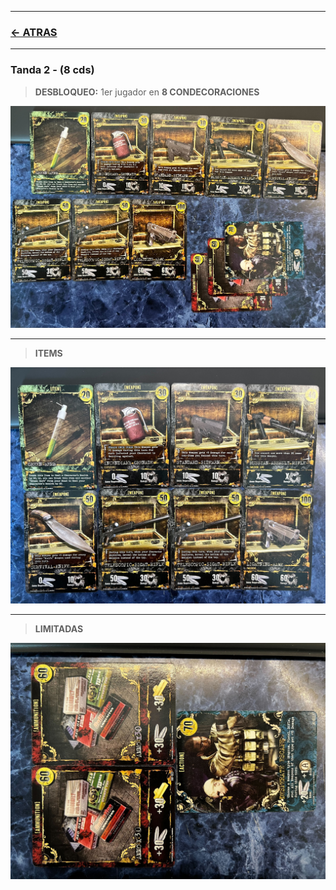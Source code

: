 
---

### [<- ATRAS](../README.md)

---



### Tanda 2 - (8 cds)

> **DESBLOQUEO:** 1er jugador en **8 CONDECORACIONES**

![alt setup_tanda_2_all.jpg](https://github.com/jachiev8a/resident-evil-rule-book/blob/master/_python/img/setup_tanda_2_all.jpg?raw=true)

---

> **ITEMS**

![alt setup_tanda_2_items.jpg](https://github.com/jachiev8a/resident-evil-rule-book/blob/master/_python/img/setup_tanda_2_items.jpg?raw=true)

---

> **LIMITADAS**

![alt setup_tanda_2_limited.jpg](https://github.com/jachiev8a/resident-evil-rule-book/blob/master/_python/img/setup_tanda_2_limited.jpg?raw=true)


